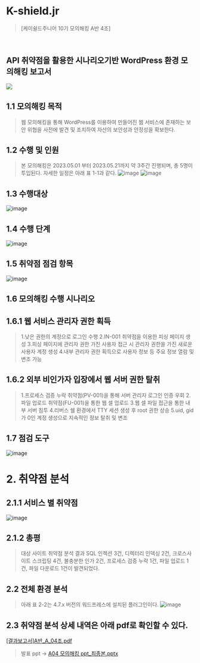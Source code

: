 # K-shield.jr
>[케이쉴드주니어 10기 모의해킹 A반 4조]
<br>

## API 취약점을 활용한 시나리오기반 WordPress 환경 모의해킹 보고서

<img src="https://capsule-render.vercel.app/api?type=waving&color=auto&height=200&section=header&text=K-shield.jr&fontSize=90" />
<br>

## 1.1 모의해킹 목적
>웹 모의해킹을 통해 WordPress를 이용하여 만들어진 웹 서비스에 존재하는 보안 위협을 사전에 발견 및 조치하여 자산의 보안성과 안정성을 확보한다.

## 1.2 수행 및 인원
>본 모의해킹은 2023.05.01 부터 2023.05.21까지 약 3주간 진행되며, 총 5명이 투입된다. 자세한 일정은 아래 표 1-1과 같다. 
![image](https://github.com/nyang-code/K-shield.jr/assets/85928740/8571787c-40fd-45d6-b3c0-040bc02bbcf4)
![image](https://github.com/nyang-code/K-shield.jr/assets/85928740/1d186aa6-a15a-4154-af50-8bf3b13b3644)

## 1.3 수행대상
![image](https://github.com/nyang-code/K-shield.jr/assets/85928740/d6897ff8-f668-499d-850c-28e3ba7957f2)

## 1.4 수행 단계
![image](https://github.com/nyang-code/K-shield.jr/assets/85928740/724bd09a-91b1-4681-9d09-e2f462afad05)

## 1.5 취약점 점검 항목
![image](https://github.com/nyang-code/K-shield.jr/assets/85928740/9bb58fd7-581a-4350-b70b-1563a36c57d3)

## 1.6 모의해킹 수행 시나리오

## 1.6.1 웹 서비스 관리자 권한 획득

>1.낮은 권한의 계정으로 로그인 수행
>2.IN-001 취약점을 이용한 피싱 페이지 생성
>3.피싱 페이지에 관리자 권한 가진 사용자 접근 시 관리자 권한을 가진 새로운 사용자 계정 생성
>4.내부 관리자 권한 획득으로 사용자 정보 등 주요 정보 열람 및 변조 가능


## 1.6.2 외부 비인가자 입장에서 웹 서버 권한 탈취
>1.프로세스 검증 누락 취약점(PV-001)을 통해 서버 관리자 로그인 인증 우회
>2.파일 업로드 취약점(FU-001)을 통한 웹 셀 업로드
>3.웹 셀 파일 접근을 통한 내부 서버 침투
>4.리버스 쉘 환경에서 TTY 세션 생성 후 root 권한 상승
>5.uid, gid가 0인 계정 생성으로 지속적인 정보 탈취 및 변조

## 1.7 점검 도구 
![image](https://github.com/nyang-code/K-shield.jr/assets/85928740/59415cdb-3f8f-45d4-9692-3d41bd970c65)

# 2. 취약점 분석

## 2.1.1 서비스 별 취약점 
![image](https://github.com/nyang-code/K-shield.jr/assets/85928740/bbca8317-5533-486c-b223-f70379bf20ec)

## 2.1.2 총평
>대상 사이트 취약점 분석 결과 SQL 인젝션 3건, 디렉터리 인덱싱 2건, 크로스사이트 스크립팅 4건, 불충분한 인가 2건, 프로세스 검증 누락 1건, 파일 업로드 1건, 파일 다운로드 1건이 발견되었다.

## 2.2 전체 환경 분석
>아래 표 2-2는 4.7.x 버전의 워드프레스에 설치된 플러그인이다.
![image](https://github.com/nyang-code/K-shield.jr/assets/85928740/824128e9-0b94-4fd3-8969-c43bf20e63d5)

## 2.3 취약점 분석 상세 내역은 아래 pdf로 확인할 수 있다.

[[결과보고서]A반_A_04조.pdf](https://github.com/user-attachments/files/15936736/A._A_04.pdf)

>발표 ppt -> [A04 모의해킹 ppt_최종본.pptx](https://github.com/user-attachments/files/15936742/A04.ppt_.pptx)



